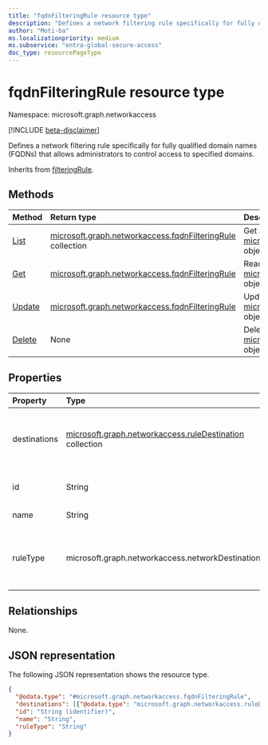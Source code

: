 ```yaml
---
title: "fqdnFilteringRule resource type"
description: "Defines a network filtering rule specifically for fully qualified domain names (FQDNs), allowing administrators to control access to specified domains."
author: "Moti-ba"
ms.localizationpriority: medium
ms.subservice: "entra-global-secure-access"
doc_type: resourcePageType
---
```


# fqdnFilteringRule resource type

Namespace: microsoft.graph.networkaccess

[!INCLUDE [beta-disclaimer](../../includes/beta-disclaimer.md)]

Defines a network filtering rule specifically for fully qualified domain names (FQDNs) that allows administrators to control access to specified domains.

Inherits from [filteringRule](../resources/networkaccess-filteringrule.md).

## Methods
|Method|Return type|Description|
|:---|:---|:---|
|[List](../api/networkaccess-filteringrule-list.md)|[microsoft.graph.networkaccess.fqdnFilteringRule](../resources/networkaccess-fqdnfilteringrule.md) collection|Get a list of the [microsoft.graph.networkaccess.fqdnFilteringRule](../resources/networkaccess-fqdnfilteringrule.md) objects and their properties.|
|[Get](../api/networkaccess-filteringrule-get.md)|[microsoft.graph.networkaccess.fqdnFilteringRule](../resources/networkaccess-fqdnfilteringrule.md)|Read the properties and relationships of a [microsoft.graph.networkaccess.fqdnFilteringRule](../resources/networkaccess-fqdnfilteringrule.md) object.|
|[Update](../api/networkaccess-filteringrule-update.md)|[microsoft.graph.networkaccess.fqdnFilteringRule](../resources/networkaccess-fqdnfilteringrule.md)|Update the properties of a [microsoft.graph.networkaccess.fqdnFilteringRule](../resources/networkaccess-fqdnfilteringrule.md) object.|
|[Delete](../api/networkaccess-filteringrule-delete.md)|None|Delete a [microsoft.graph.networkaccess.fqdnFilteringRule](../resources/networkaccess-fqdnfilteringrule.md) object.|

## Properties
|Property|Type|Description|
|:---|:---|:---|
|destinations|[microsoft.graph.networkaccess.ruleDestination](../resources/networkaccess-ruledestination.md) collection|The list of potential destinations and destination types that the user may access within the context of a network filtering policy. This includes FQDNs and web categories. Inherited from [microsoft.graph.networkaccess.filteringRule](../resources/networkaccess-filteringrule.md).|
|id|String|The unique identifier for the **fqdnFilteringRule**. Inherited from [microsoft.graph.networkaccess.filteringRule](../resources/networkaccess-filteringrule.md).|
|name|String|Display name. Inherited from [microsoft.graph.networkaccess.filteringRule](../resources/networkaccess-filteringrule.md).|
|ruleType|microsoft.graph.networkaccess.networkDestinationType|The network destination type used by a filtering rule. Suppports a subset of the values for **networkDestinationType**. The possible values are: `fqdn`, `webCategory`, `unknownFutureValue`. Inherited from [microsoft.graph.networkaccess.filteringRule](../resources/networkaccess-filteringrule.md). |

## Relationships
None.

## JSON representation
The following JSON representation shows the resource type.
<!-- {
  "blockType": "resource",
  "keyProperty": "id",
  "@odata.type": "microsoft.graph.networkaccess.fqdnFilteringRule",
  "baseType": "microsoft.graph.networkaccess.filteringRule",
  "openType": false
}
-->
``` json
{
  "@odata.type": "#microsoft.graph.networkaccess.fqdnFilteringRule",
  "destinations": [{"@odata.type": "microsoft.graph.networkaccess.ruleDestination"}],
  "id": "String (identifier)",
  "name": "String",
  "ruleType": "String"
}
```

